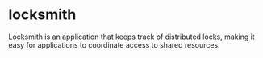# locksmith
Locksmith is an application that keeps track of distributed locks, making it easy for applications to coordinate access to shared resources.
